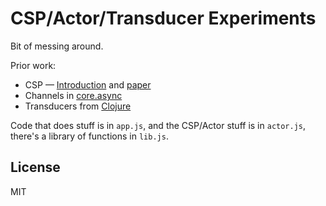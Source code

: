 # CSP/Actor/Transducer Experiments

Bit of messing around.

Prior work:

- CSP — [Introduction](http://en.wikipedia.org/wiki/Communicating_sequential_processes) and [paper](https://assets.cs.ncl.ac.uk/seminars/224.pdf)
- Channels in [core.async](http://clojure.com/blog/2013/06/28/clojure-core-async-channels.html)
- Transducers from [Clojure](http://blog.cognitect.com/blog/2014/8/6/transducers-are-coming)

Code that does stuff is in `app.js`, and the CSP/Actor stuff is in `actor.js`, there's a library of functions in `lib.js`.

## License

MIT

